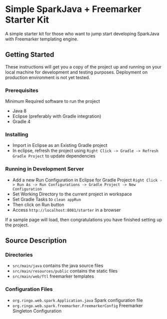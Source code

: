 <!---
 This program is free software: you can redistribute it and/or modify
 it under the terms of the GNU General Public License as published by
 the Free Software Foundation, either version 3 of the License, or
 (at your option) any later version.
 
 This program is distributed in the hope that it will be useful,
 but WITHOUT ANY WARRANTY; without even the implied warranty of
 MERCHANTABILITY or FITNESS FOR A PARTICULAR PURPOSE.  See the
 GNU General Public License for more details.
 
 You should have received a copy of the GNU General Public License
 along with this program.  If not, see <https://www.gnu.org/licenses/>.
 -->

# Simple SparkJava + Freemarker Starter Kit

A simple starter kit for those who want to jump start developing SparkJava with Freemarker templating engine.

## Getting Started

These instructions will get you a copy of the project up and running on your local machine for development and testing purposes.
Deployment on production environment is not yet tested.

### Prerequisites

Minimum Required software to run the project

- Java 8
- Eclipse (preferably with Gradle integration)
- Gradle 4

### Installing

- Import in Eclipse as an Existing Gradle project
- In eclipse, refresh the project using 
    ```Right Click -> Gradle -> Refresh Gradle Project``` to update dependencies

### Running in Development Server

- Add a new Run Configuration in Eclipse for Gradle Project
    ```Right Click -> Run As -> Run Configurations -> Gradle Project -> New Configuration```
- Set Working Directory to the current project in workspace
- Set Gradle Tasks to ```clean appRun```
- Then click on Run button
- Access ```http://localhost:8081/starter``` in a browser

If a sample page will load, then congratulations you have finished setting up the project.

## Source Description

### Directories

- ```src/main/java``` contains the java source files
- ```src/main/resources/public``` contains the static files
- ```src/main/web/ftl``` freemarker templates

### Configuration Files

- ```org.ringo.web.spark.Application.java``` Spark configuration file
- ```org.ringo.web.spark.freemarker.FreemarkerConfig``` Freemarker Singleton Configuration